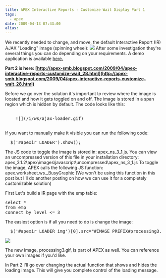 ```yaml
---
title: APEX Interactive Reports - Customize Wait Display Part 1
tags:
  - apex
date: 2009-04-13 07:43:00
alias:
---
```


We recently needed to change, and move, the default Interactive Report (IR) AJAX "Loading" image (spinning wheel):
[![](http://3.bp.blogspot.com/_33EF80fk9sM/SeNCCZQweaI/AAAAAAAADoA/25cGNbjO0ok/s400/01_cust_ir_wait.bmp)](http://3.bp.blogspot.com/_33EF80fk9sM/SeNCCZQweaI/AAAAAAAADoA/25cGNbjO0ok/s1600-h/01_cust_ir_wait.bmp)
  After some investigation they're several things you can do depending on your requirements. A demo application is available [here.](http://apex.oracle.com/pls/otn/f?p=20195:1200)

<span style="font-weight: bold">Part 2 is here: [http://apex-smb.blogspot.com/2009/04/apex-interactive-reports-customize-wait_28.html](http://apex-smb.blogspot.com/2009/04/apex-interactive-reports-customize-wait_28.html)</span>

Before we go over the solution it's important to review where the image is located and how it gets toggled on and off. The image is stored in a span region which is hidden by default. The code looks like this:

<pre class="brush: html">
  <span style="" id="apexir_LOADER">
    ![](/i/ws/ajax-loader.gif)
  </span>
</pre>

If you want to manually make it visible you can run the following code:

<pre class="brush: js">
  $('#apexir_LOADER').show();
</pre>

The JS code to toggle the image is stored in: apex_ns_3_1.js. You can view an uncompressed version of this file in your installation directory: apex_3.1.2\apex\images\javascript\uncompressed\apex_ns_3_1.js  To toggle the image, APEX calls the following JS function: apex.worksheet.ws._BusyGraphic  (We won't be using this function in this post but I'll do another posting on how we can use it for a completely customizable solution)

First Let's build a IR page with the emp table:

<pre class="brush: sql">
select *
from emp
connect by level <= 3
</pre>

The easiest option is if all you need to do is change the image:

<pre class="brush: js">
  $('#apexir_LOADER img')[0].src="#IMAGE_PREFIX#processing3.gif";
</pre>

[![](http://2.bp.blogspot.com/_33EF80fk9sM/SeNCdmCqZNI/AAAAAAAADoI/y3d79iimB84/s400/02_cust_ir_wait.bmp)](http://2.bp.blogspot.com/_33EF80fk9sM/SeNCdmCqZNI/AAAAAAAADoI/y3d79iimB84/s1600-h/02_cust_ir_wait.bmp)

The new image, processing3.gif, is part of APEX as well. You can reference your own images if you'd like.

In Part 2 I'll go over changing the actual function that shows and hides the loading image. This will give you complete control of the loading message.
